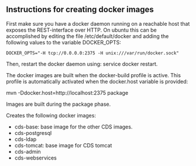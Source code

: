 Instructions for creating docker images
---------------------------------------

First make sure you have a docker daemon running on a reachable host that exposes the REST-interface
over HTTP. On ubuntu this can be accomplished by editing the file /etc/default/docker and adding the
following values to the variable DOCKER_OPTS:

	DOCKER_OPTS="-H tcp://0.0.0.0:2375 -H unix:///var/run/docker.sock"
	
Then, restart the docker daemon using: service docker restart.

The docker images are built when the docker-build profile is active. This profile is automatically
activated when the docker.host variable is provided:

mvn -Ddocker.host=http://localhost:2375 package

Images are built during the package phase.

Creates the following docker images:

 - cds-base: base image for the other CDS images.
 - cds-postgresql
 - cds-ldap
 - cds-tomcat: base image for CDS tomcat
 - cds-admin
 - cds-webservices